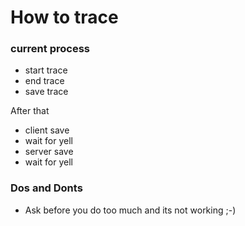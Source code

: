 # How to trace
 
### current process
- start trace
- end trace
- save trace

After that
- client save
- wait for yell
- server save
- wait for yell

### Dos and Donts
- Ask before you do too much and its not working ;-)